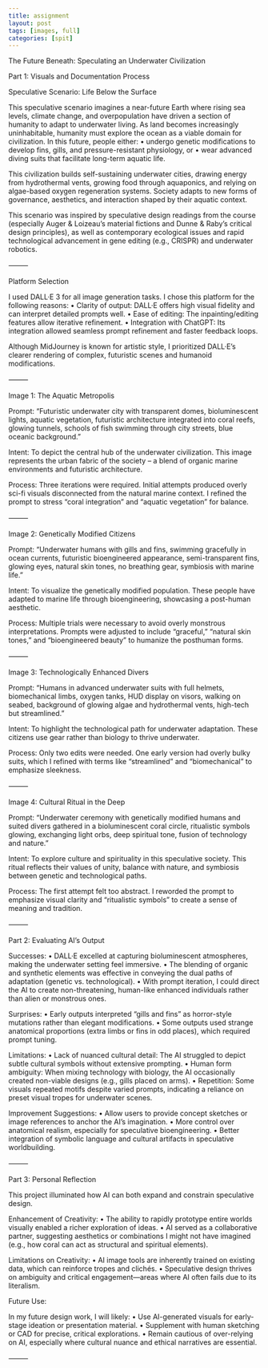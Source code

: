 ```yaml
---
title: assignment
layout: post
tags: [images, full]
categories: [spit]
---
```


The Future Beneath: Speculating an Underwater Civilization

Part 1: Visuals and Documentation Process

Speculative Scenario: Life Below the Surface

This speculative scenario imagines a near-future Earth where rising sea levels, climate change, and overpopulation have driven a section of humanity to adapt to underwater living. As land becomes increasingly uninhabitable, humanity must explore the ocean as a viable domain for civilization. In this future, people either:
• undergo genetic modifications to develop fins, gills, and pressure-resistant physiology, or
• wear advanced diving suits that facilitate long-term aquatic life.

This civilization builds self-sustaining underwater cities, drawing energy from hydrothermal vents, growing food through aquaponics, and relying on algae-based oxygen regeneration systems. Society adapts to new forms of governance, aesthetics, and interaction shaped by their aquatic context.

This scenario was inspired by speculative design readings from the course (especially Auger & Loizeau’s material fictions and Dunne & Raby’s critical design principles), as well as contemporary ecological issues and rapid technological advancement in gene editing (e.g., CRISPR) and underwater robotics.

⸻

Platform Selection

I used DALL·E 3 for all image generation tasks. I chose this platform for the following reasons:
• Clarity of output: DALL·E offers high visual fidelity and can interpret detailed prompts well.
• Ease of editing: The inpainting/editing features allow iterative refinement.
• Integration with ChatGPT: Its integration allowed seamless prompt refinement and faster feedback loops.

Although MidJourney is known for artistic style, I prioritized DALL·E’s clearer rendering of complex, futuristic scenes and humanoid modifications.

⸻

Image 1: The Aquatic Metropolis

Prompt:
“Futuristic underwater city with transparent domes, bioluminescent lights, aquatic vegetation, futuristic architecture integrated into coral reefs, glowing tunnels, schools of fish swimming through city streets, blue oceanic background.”

Intent:
To depict the central hub of the underwater civilization. This image represents the urban fabric of the society – a blend of organic marine environments and futuristic architecture.

Process:
Three iterations were required. Initial attempts produced overly sci-fi visuals disconnected from the natural marine context. I refined the prompt to stress “coral integration” and “aquatic vegetation” for balance.

⸻

Image 2: Genetically Modified Citizens

Prompt:
“Underwater humans with gills and fins, swimming gracefully in ocean currents, futuristic bioengineered appearance, semi-transparent fins, glowing eyes, natural skin tones, no breathing gear, symbiosis with marine life.”

Intent:
To visualize the genetically modified population. These people have adapted to marine life through bioengineering, showcasing a post-human aesthetic.

Process:
Multiple trials were necessary to avoid overly monstrous interpretations. Prompts were adjusted to include “graceful,” “natural skin tones,” and “bioengineered beauty” to humanize the posthuman forms.

⸻

Image 3: Technologically Enhanced Divers

Prompt:
“Humans in advanced underwater suits with full helmets, biomechanical limbs, oxygen tanks, HUD display on visors, walking on seabed, background of glowing algae and hydrothermal vents, high-tech but streamlined.”

Intent:
To highlight the technological path for underwater adaptation. These citizens use gear rather than biology to thrive underwater.

Process:
Only two edits were needed. One early version had overly bulky suits, which I refined with terms like “streamlined” and “biomechanical” to emphasize sleekness.

⸻

Image 4: Cultural Ritual in the Deep

Prompt:
“Underwater ceremony with genetically modified humans and suited divers gathered in a bioluminescent coral circle, ritualistic symbols glowing, exchanging light orbs, deep spiritual tone, fusion of technology and nature.”

Intent:
To explore culture and spirituality in this speculative society. This ritual reflects their values of unity, balance with nature, and symbiosis between genetic and technological paths.

Process:
The first attempt felt too abstract. I reworded the prompt to emphasize visual clarity and “ritualistic symbols” to create a sense of meaning and tradition.

⸻

Part 2: Evaluating AI’s Output

Successes:
• DALL·E excelled at capturing bioluminescent atmospheres, making the underwater setting feel immersive.
• The blending of organic and synthetic elements was effective in conveying the dual paths of adaptation (genetic vs. technological).
• With prompt iteration, I could direct the AI to create non-threatening, human-like enhanced individuals rather than alien or monstrous ones.

Surprises:
• Early outputs interpreted “gills and fins” as horror-style mutations rather than elegant modifications.
• Some outputs used strange anatomical proportions (extra limbs or fins in odd places), which required prompt tuning.

Limitations:
• Lack of nuanced cultural detail: The AI struggled to depict subtle cultural symbols without extensive prompting.
• Human form ambiguity: When mixing technology with biology, the AI occasionally created non-viable designs (e.g., gills placed on arms).
• Repetition: Some visuals repeated motifs despite varied prompts, indicating a reliance on preset visual tropes for underwater scenes.

Improvement Suggestions:
• Allow users to provide concept sketches or image references to anchor the AI’s imagination.
• More control over anatomical realism, especially for speculative bioengineering.
• Better integration of symbolic language and cultural artifacts in speculative worldbuilding.

⸻

Part 3: Personal Reflection

This project illuminated how AI can both expand and constrain speculative design.

Enhancement of Creativity:
• The ability to rapidly prototype entire worlds visually enabled a richer exploration of ideas.
• AI served as a collaborative partner, suggesting aesthetics or combinations I might not have imagined (e.g., how coral can act as structural and spiritual elements).

Limitations on Creativity:
• AI image tools are inherently trained on existing data, which can reinforce tropes and clichés.
• Speculative design thrives on ambiguity and critical engagement—areas where AI often fails due to its literalism.

Future Use:

In my future design work, I will likely:
• Use AI-generated visuals for early-stage ideation or presentation material.
• Supplement with human sketching or CAD for precise, critical explorations.
• Remain cautious of over-relying on AI, especially where cultural nuance and ethical narratives are essential.

⸻
